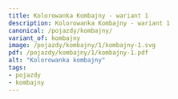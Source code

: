 ```yaml
---
title: Kolorowanka Kombajny - wariant 1
description: Kolorowanka Kombajny - wariant 1
canonical: /pojazdy/kombajny/
variant_of: kombajny
image: /pojazdy/kombajny/1/kombajny-1.svg
pdf: /pojazdy/kombajny/1/kombajny-1.pdf
alt: "Kolorowanka kombajny"
tags:
- pojazdy
- kombajny
---
```


